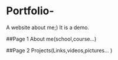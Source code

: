 # Portfolio-
A website about me;) 
It is a demo.

##Page 1
About me(school,course...)

##Page 2
Projects(Links,videos,pictures...   )
